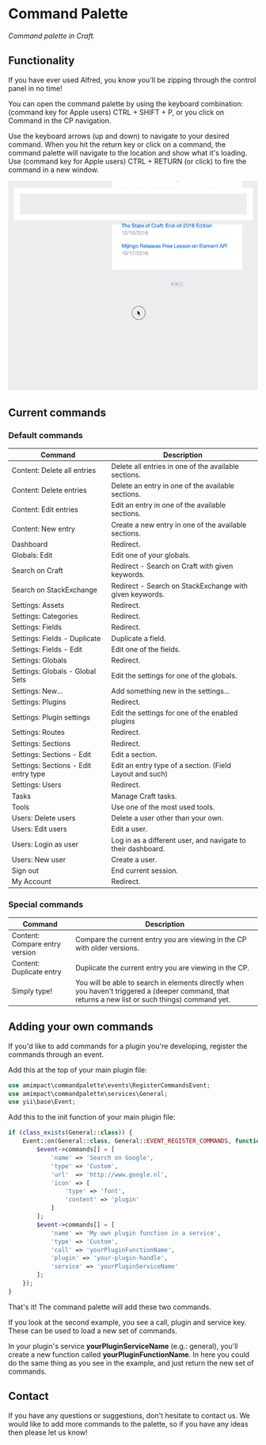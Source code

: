 # Command Palette

_Command palette in Craft._

## Functionality

If you have ever used Alfred, you know you'll be zipping through the control panel in no time!

You can open the command palette by using the keyboard combination: (command key for Apple users) CTRL + SHIFT + P, or you click on Command in the CP navigation.

Use the keyboard arrows (up and down) to navigate to your desired command.
When you hit the return key or click on a command, the command palette will navigate to the location and show what it's loading.
Use (command key for Apple users) CTRL + RETURN (or click) to fire the command in a new window.

![Palette](https://raw.githubusercontent.com/am-impact/am-impact.github.io/master/img/readme/amcommand/palette.gif "Palette")

## Current commands

### Default commands

| Command | Description |
| --------- | ----------- |
| Content: Delete all entries | Delete all entries in one of the available sections. |
| Content: Delete entries | Delete an entry in one of the available sections. |
| Content: Edit entries | Edit an entry in one of the available sections. |
| Content: New entry | Create a new entry in one of the available sections. |
| Dashboard | Redirect. |
| Globals: Edit | Edit one of your globals. |
| Search on Craft | Redirect - Search on Craft with given keywords. |
| Search on StackExchange | Redirect - Search on StackExchange with given keywords. |
| Settings: Assets | Redirect. |
| Settings: Categories | Redirect. |
| Settings: Fields | Redirect. |
| Settings: Fields - Duplicate | Duplicate a field. |
| Settings: Fields - Edit | Edit one of the fields. |
| Settings: Globals | Redirect. |
| Settings: Globals - Global Sets | Edit the settings for one of the globals. |
| Settings: New... | Add something new in the settings... |
| Settings: Plugins | Redirect. |
| Settings: Plugin settings | Edit the settings for one of the enabled plugins |
| Settings: Routes | Redirect. |
| Settings: Sections | Redirect. |
| Settings: Sections - Edit | Edit a section. |
| Settings: Sections - Edit entry type | Edit an entry type of a section. (Field Layout and such) |
| Settings: Users | Redirect. |
| Tasks | Manage Craft tasks. |
| Tools | Use one of the most used tools. |
| Users: Delete users | Delete a user other than your own. |
| Users: Edit users | Edit a user. |
| Users: Login as user | Log in as a different user, and navigate to their dashboard. |
| Users: New user | Create a user. |
| Sign out | End current session. |
| My Account | Redirect. |

### Special commands

| Command | Description |
| --------- | ----------- |
| Content: Compare entry version | Compare the current entry you are viewing in the CP with older versions. |
| Content: Duplicate entry | Duplicate the current entry you are viewing in the CP. |
| Simply type! | You will be able to search in elements directly when you haven't triggered a (deeper command, that returns a new list or such things) command yet. |

## Adding your own commands

If you'd like to add commands for a plugin you're developing, register the commands through an event.

Add this at the top of your main plugin file:
```php
use amimpact\commandpalette\events\RegisterCommandsEvent;
use amimpact\commandpalette\services\General;
use yii\base\Event;
```

Add this to the init function of your main plugin file:
```php
if (class_exists(General::class)) {
    Event::on(General::class, General::EVENT_REGISTER_COMMANDS, function(RegisterCommandsEvent $event) {
        $event->commands[] = [
            'name' => 'Search on Google',
            'type' => 'Custom',
            'url'  => 'http://www.google.nl',
            'icon' => [
                'type' => 'font',
                'content' => 'plugin'
            ]
        ];
        $event->commands[] = [
            'name' => 'My own plugin function in a service',
            'type' => 'Custom',
            'call' => 'yourPluginFunctionName',
            'plugin' => 'your-plugin-handle',
            'service' => 'yourPluginServiceName'
        ];
    });
}
```

That's it! The command palette will add these two commands.

If you look at the second example, you see a call, plugin and service key. These can be used to load a new set of commands.

In your plugin's service __yourPluginServiceName__ (e.g.: general), you'll create a new function called __yourPluginFunctionName__. In here you could do the same thing as you see in the example, and just return the new set of commands.

## Contact

If you have any questions or suggestions, don't hesitate to contact us. We would like to add more commands to the palette, so if you have any ideas then please let us know!
